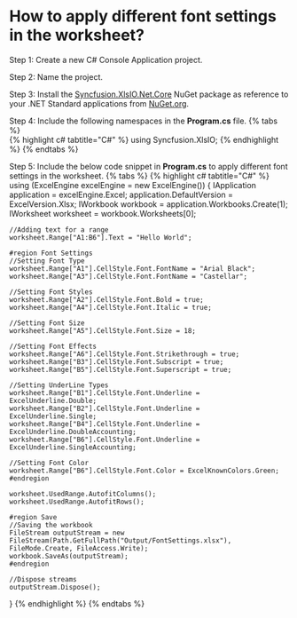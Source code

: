 # How to apply different font settings in the worksheet?

Step 1: Create a new C# Console Application project.

Step 2: Name the project.

Step 3: Install the [Syncfusion.XlsIO.Net.Core](https://www.nuget.org/packages/Syncfusion.XlsIO.Net.Core) NuGet package as reference to your .NET Standard applications from [NuGet.org](https://www.nuget.org).

Step 4: Include the following namespaces in the **Program.cs** file.
{% tabs %}  
{% highlight c# tabtitle="C#" %}
using Syncfusion.XlsIO;
{% endhighlight %}
{% endtabs %}  

Step 5: Include the below code snippet in **Program.cs** to apply different font settings in the worksheet.
{% tabs %}
{% highlight c# tabtitle="C#" %}
using (ExcelEngine excelEngine = new ExcelEngine())
{
	IApplication application = excelEngine.Excel;
	application.DefaultVersion = ExcelVersion.Xlsx;
	IWorkbook workbook = application.Workbooks.Create(1);
	IWorksheet worksheet = workbook.Worksheets[0];

	//Adding text for a range
	worksheet.Range["A1:B6"].Text = "Hello World";

	#region Font Settings
	//Setting Font Type
	worksheet.Range["A1"].CellStyle.Font.FontName = "Arial Black";
	worksheet.Range["A3"].CellStyle.Font.FontName = "Castellar";

	//Setting Font Styles
	worksheet.Range["A2"].CellStyle.Font.Bold = true;
	worksheet.Range["A4"].CellStyle.Font.Italic = true;

	//Setting Font Size
	worksheet.Range["A5"].CellStyle.Font.Size = 18;

	//Setting Font Effects
	worksheet.Range["A6"].CellStyle.Font.Strikethrough = true;
	worksheet.Range["B3"].CellStyle.Font.Subscript = true;
	worksheet.Range["B5"].CellStyle.Font.Superscript = true;

	//Setting UnderLine Types
	worksheet.Range["B1"].CellStyle.Font.Underline = ExcelUnderline.Double;
	worksheet.Range["B2"].CellStyle.Font.Underline = ExcelUnderline.Single;
	worksheet.Range["B4"].CellStyle.Font.Underline = ExcelUnderline.DoubleAccounting;
	worksheet.Range["B6"].CellStyle.Font.Underline = ExcelUnderline.SingleAccounting;

	//Setting Font Color
	worksheet.Range["B6"].CellStyle.Font.Color = ExcelKnownColors.Green;
	#endregion

	worksheet.UsedRange.AutofitColumns();
	worksheet.UsedRange.AutofitRows();

	#region Save
	//Saving the workbook
	FileStream outputStream = new FileStream(Path.GetFullPath("Output/FontSettings.xlsx"), FileMode.Create, FileAccess.Write);
	workbook.SaveAs(outputStream);
	#endregion

	//Dispose streams
	outputStream.Dispose();
}
{% endhighlight %}
{% endtabs %}